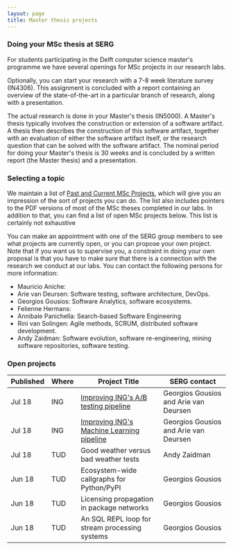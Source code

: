 ```yaml
---
layout: page
title: Master thesis projects
---
```


### Doing your MSc thesis at SERG

For students participating in the Delft computer science master's programme we have several openings for MSc projects in our research labs.

Optionally, you can start your research with a 7-8 week literature survey (IN4306). This assignment is concluded with a report containing an overview of the state-of-the-art in a particular branch of research, along with a presentation.

The actual research is done in your Master's thesis (IN5000). A Master's thesis typically involves the construction or extension of a software artifact. A thesis then describes the construction of this software artifact, together with an evaluation of either the software artifact itself, or the research question that can be solved with the software artifact. The nominal period for doing your Master's thesis is 30 weeks and is concluded by a written report (the Master thesis) and a presentation.

### Selecting a topic

We maintain a list of [Past and Current MSc Projects](msc-theses.html), which will give you an impression of the sort of projects you can do. The list also includes pointers to the PDF versions of most of the MSc theses completed in our labs. In addition to that, you can find a list of open MSc projects
below. This list is certainly not exhaustive

You can make an appointment with one of the SERG group members to see what projects are currently open, or you can propose your own project. Note that if you want us to supervise you, a constraint in doing your own proposal is that you have to make sure that there is a connection with the research we conduct at our labs. You can contact the following persons for more information:

* Mauricio Aniche:
* Arie van Deursen: Software testing, software architecture, DevOps.
* Georgios Gousios: Software Analytics, software ecosystems.
* Felienne Hermans:
* Annibale Panichella: Search-based Software Engineering
* Rini van Solingen: Agile methods, SCRUM, distributed software development.
* Andy Zaidman: Software evolution, software re-engineering, mining software repositories, software testing.

### Open projects

Published | Where |  Project Title       | SERG contact           |
|---------|------|----------------------|------------------------|
Jul 18    | ING   | [Improving ING's A/B testing pipeline](msctopics/ing-abtesting.html) | Georgios Gousios and Arie van Deursen |
Jul 18    | ING   | [Improving ING's Machine Learning pipeline](msctopics/ing-ml-pipeline.html) | Georgios Gousios and Arie van Deursen
Jul 18    | TUD   | Good weather versus bad weather tests | Andy Zaidman |
Jun 18    | TUD   | Ecosystem-wide callgraphs for Python/PyPI | Georgios Gousios |
Jun 18    | TUD   | Licensing propagation in package networks | Georgios Gousios |
Jun 18    | TUD   | An SQL REPL loop for stream processing systems | Georgios Gousios |
